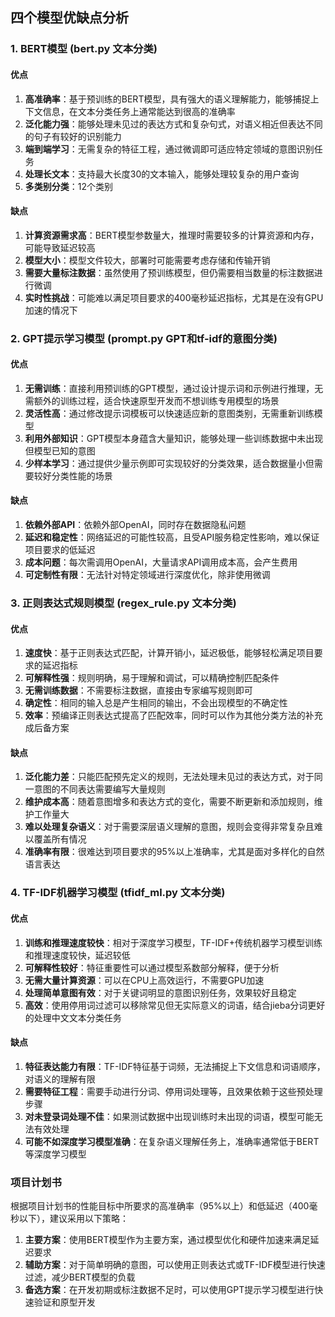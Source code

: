 
## 四个模型优缺点分析

### 1. BERT模型 (bert.py 文本分类)

#### 优点
1. **高准确率**：基于预训练的BERT模型，具有强大的语义理解能力，能够捕捉上下文信息，在文本分类任务上通常能达到很高的准确率
2. **泛化能力强**：能够处理未见过的表达方式和复杂句式，对语义相近但表达不同的句子有较好的识别能力
3. **端到端学习**：无需复杂的特征工程，通过微调即可适应特定领域的意图识别任务
4. **处理长文本**：支持最大长度30的文本输入，能够处理较复杂的用户查询
5. **多类别分类**：12个类别

#### 缺点
1. **计算资源需求高**：BERT模型参数量大，推理时需要较多的计算资源和内存，可能导致延迟较高
2. **模型大小**：模型文件较大，部署时可能需要考虑存储和传输开销
3. **需要大量标注数据**：虽然使用了预训练模型，但仍需要相当数量的标注数据进行微调
4. **实时性挑战**：可能难以满足项目要求的400毫秒延迟指标，尤其是在没有GPU加速的情况下

### 2. GPT提示学习模型 (prompt.py GPT和tf-idf的意图分类)

#### 优点
1. **无需训练**：直接利用预训练的GPT模型，通过设计提示词和示例进行推理，无需额外的训练过程，适合快速原型开发而不想训练专用模型的场景
2. **灵活性高**：通过修改提示词模板可以快速适应新的意图类别，无需重新训练模型
3. **利用外部知识**：GPT模型本身蕴含大量知识，能够处理一些训练数据中未出现但模型已知的意图
4. **少样本学习**：通过提供少量示例即可实现较好的分类效果，适合数据量小但需要较好分类性能的场景

#### 缺点
1. **依赖外部API**：依赖外部OpenAI，同时存在数据隐私问题
2. **延迟和稳定性**：网络延迟的可能性较高，且受API服务稳定性影响，难以保证项目要求的低延迟
3. **成本问题**：每次需调用OpenAI，大量请求API调用成本高，会产生费用
4. **可定制性有限**：无法针对特定领域进行深度优化，除非使用微调

### 3. 正则表达式规则模型 (regex_rule.py 文本分类)

#### 优点
1. **速度快**：基于正则表达式匹配，计算开销小，延迟极低，能够轻松满足项目要求的延迟指标
2. **可解释性强**：规则明确，易于理解和调试，可以精确控制匹配条件
3. **无需训练数据**：不需要标注数据，直接由专家编写规则即可
4. **确定性**：相同的输入总是产生相同的输出，不会出现模型的不确定性
5. **效率**：预编译正则表达式提高了匹配效率，同时可以作为其他分类方法的补充成后备方案

#### 缺点
1. **泛化能力差**：只能匹配预先定义的规则，无法处理未见过的表达方式，对于同一意图的不同表达需要编写大量规则
2. **维护成本高**：随着意图增多和表达方式的变化，需要不断更新和添加规则，维护工作量大
3. **难以处理复杂语义**：对于需要深层语义理解的意图，规则会变得非常复杂且难以覆盖所有情况
4. **准确率有限**：很难达到项目要求的95%以上准确率，尤其是面对多样化的自然语言表达

### 4. TF-IDF机器学习模型 (tfidf_ml.py 文本分类)

#### 优点
1. **训练和推理速度较快**：相对于深度学习模型，TF-IDF+传统机器学习模型训练和推理速度较快，延迟较低
2. **可解释性较好**：特征重要性可以通过模型系数部分解释，便于分析
3. **无需大量计算资源**：可以在CPU上高效运行，不需要GPU加速
4. **处理简单意图有效**：对于关键词明显的意图识别任务，效果较好且稳定
5. **高效**：使用停用词过滤可以移除常见但无实际意义的词语，结合jieba分词更好的处理中文文本分类任务

#### 缺点
1. **特征表达能力有限**：TF-IDF特征基于词频，无法捕捉上下文信息和词语顺序，对语义的理解有限
2. **需要特征工程**：需要手动进行分词、停用词处理等，且效果依赖于这些预处理步骤
3. **对未登录词处理不佳**：如果测试数据中出现训练时未出现的词语，模型可能无法有效处理
4. **可能不如深度学习模型准确**：在复杂语义理解任务上，准确率通常低于BERT等深度学习模型

### 项目计划书
根据项目计划书的性能目标中所要求的高准确率（95%以上）和低延迟（400毫秒以下），建议采用以下策略：

1. **主要方案**：使用BERT模型作为主要方案，通过模型优化和硬件加速来满足延迟要求
2. **辅助方案**：对于简单明确的意图，可以使用正则表达式或TF-IDF模型进行快速过滤，减少BERT模型的负载
3. **备选方案**：在开发初期或标注数据不足时，可以使用GPT提示学习模型进行快速验证和原型开发